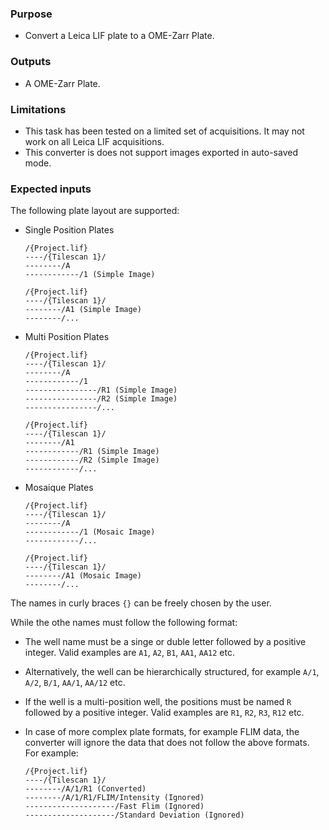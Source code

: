 ### Purpose

- Convert a Leica LIF plate to a OME-Zarr Plate.

### Outputs

- A OME-Zarr Plate.

### Limitations

- This task has been tested on a limited set of acquisitions. It may not work on all Leica LIF acquisitions.
- This converter is does not support images exported in auto-saved mode.

### Expected inputs

The following plate layout are supported:

* Single Position Plates

    ```text
    /{Project.lif}
    ----/{Tilescan 1}/
    --------/A
    ------------/1 (Simple Image)
    ```

    ```text
    /{Project.lif}
    ----/{Tilescan 1}/
    --------/A1 (Simple Image)
    --------/...
    ```

* Multi Position Plates

    ```text
    /{Project.lif}
    ----/{Tilescan 1}/
    --------/A
    ------------/1
    ----------------/R1 (Simple Image)
    ----------------/R2 (Simple Image)
    ----------------/...
    ```

    ```text
    /{Project.lif}
    ----/{Tilescan 1}/
    --------/A1
    ------------/R1 (Simple Image)
    ------------/R2 (Simple Image)
    ------------/...
    ```

* Mosaique Plates

    ```text
    /{Project.lif}
    ----/{Tilescan 1}/
    --------/A
    ------------/1 (Mosaic Image)
    ------------/...
    ```

    ```text
    /{Project.lif}
    ----/{Tilescan 1}/
    --------/A1 (Mosaic Image)
    --------/...
    ```

The names in curly braces `{}` can be freely chosen by the user. 

While the othe names must follow the following format:

* The well name must be a singe or duble letter followed by a positive integer.
Valid examples are `A1`, `A2`, `B1`, `AA1`, `AA12` etc.
* Alternatively, the well can be hierarchically structured, for example `A/1`, `A/2`, `B/1`, `AA/1`, `AA/12` etc.
* If the well is a multi-position well, the positions must be named `R` followed by a positive integer. Valid examples are `R1`, `R2`, `R3`, `R12` etc.
* In case of more complex plate formats, for example FLIM  data, the converter will ignore the data that does not follow the above formats. For example:

  ```text
  /{Project.lif}
  ----/{Tilescan 1}/
  --------/A/1/R1 (Converted)
  --------/A/1/R1/FLIM/Intensity (Ignored)
  --------------------/Fast Flim (Ignored)
  --------------------/Standard Deviation (Ignored)
  ```

